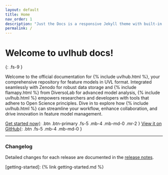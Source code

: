 ```yaml
---
layout: default
title: Home
nav_order: 1
description: "Just the Docs is a responsive Jekyll theme with built-in search that is easily customizable and hosted on GitHub Pages."
permalink: /
---
```



# Welcome to uvlhub docs!
{: .fs-9 }

Welcome to the official documentation for {% include uvlhub.html %}, your comprehensive repository for feature models in UVL format. Integrated seamlessly with Zenodo for robust data storage and {% include flamapy.html %} from DiversoLab for advanced model analysis, {% include uvlhub.html %} empowers researchers and developers with tools that adhere to Open Science principles. Dive in to explore how {% include uvlhub.html %} can streamline your workflow, enhance collaboration, and drive innovation in feature model management.

[Get started now](docs/getting-started){: .btn .btn-primary .fs-5 .mb-4 .mb-md-0 .mr-2 }
[View it on GitHub][uvlhub repo]{: .btn .fs-5 .mb-4 .mb-md-0 }


---

### Changelog

Detailed changes for each release are documented in the [release notes].

[^1]: The [source file for this page] uses all three markup languages.

[^2]: [It can take up to 10 minutes for changes to your site to publish after you push the changes to GitHub](https://docs.github.com/en/pages/setting-up-a-github-pages-site-with-jekyll/creating-a-github-pages-site-with-jekyll#creating-your-site).

[Jekyll]: https://jekyllrb.com
[Markdown]: https://daringfireball.net/projects/markdown/
[Liquid]: https://github.com/Shopify/liquid/wiki
[Front matter]: https://jekyllrb.com/front-matter/
[Jekyll configuration]: https://jekyllrb.com/configuration/
[source file for this page]: https://github.com/just-the-docs/just-the-docs/blob/main/index.md
[Just the Docs Template]: https://just-the-docs.github.io/just-the-docs-template/
[Just the Docs]: https://just-the-docs.com
[uvlhub repo]: https://github.com/diverso-lab/uvlhub
[Just the Docs README]: https://github.com/just-the-docs/just-the-docs/blob/main/README.md
[GitHub Pages]: https://pages.github.com/
[Template README]: https://github.com/just-the-docs/just-the-docs-template/blob/main/README.md
[GitHub Pages / Actions workflow]: https://github.blog/changelog/2022-07-27-github-pages-custom-github-actions-workflows-beta/

[use the template]: https://github.com/just-the-docs/just-the-docs-template/generate

[getting-started]: {% link getting-started.md %}

[release notes]: https://github.com/diverso-lab/uvlhub/releases